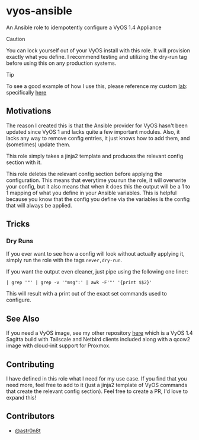 # vyos-ansible

An Ansible role to idempotently configure a VyOS 1.4 Appliance

> [!CAUTION]
> You can lock yourself out of your VyOS install with this role.  It will provision exactly what you define.  I recommend testing and utilizing the dry-run tag before using this on any production systems.

> [!TIP]
> To see a good example of how I use this, please reference my custom [lab](https://github.com/lab-astr0rack-net/core): specifically [here](https://github.com/lab-astr0rack-net/core/blob/main/ansible/host_vars/vyos.yml)

## Motivations

The reason I created this is that the Ansible provider for VyOS hasn't been updated since VyOS 1 and lacks quite a few important modules.  Also, it lacks any way to remove config entries, it just knows how to add them, and (sometimes) update them.

This role simply takes a jinja2 template and produces the relevant config section with it.

This role deletes the relevant config section before applying the configuration.  This means that everytime you run the role, it will overwrite your config, but it also means that when it does this the output will be a 1 to 1 mapping of what you define in your Ansible variables.  This is helpful because you know that the config you define via the variables is the config that will always be applied.

## Tricks

### Dry Runs

If you ever want to see how a config will look without actually applying it, simply run the role with the tags `never,dry-run`.

If you want the output even cleaner, just pipe using the following one liner:

```
| grep '"' | grep -v '"msg":' | awk -F'"' '{print $$2}'
```

This will result with a print out of the exact set commands used to configure.

## See Also

If you need a VyOS image, see my other repository [here](https://github.com/astr0n8t/vyos-builds/) which is a VyOS 1.4 Sagitta build with Tailscale and Netbird clients included along with a qcow2 image with cloud-init support for Proxmox.

## Contributing

I have defined in this role what I need for my use case. If you find that you need more, feel free to add to it (just a jinja2 template of VyOS commands that create the relevant config section).  Feel free to create a PR, I'd love to expand this!

## Contributors

- [@astr0n8t](https://github.com/astr0n8t)

